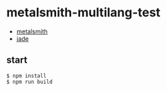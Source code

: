 # metalsmith-multilang-test

- [metalsmith](http://www.metalsmith.io/) 
- [jade](https://naltatis.github.io/jade-syntax-docs/#basics)

## start
```
$ npm install
$ npm run build

```
